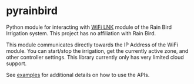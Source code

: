 # pyrainbird

Python module for interacting with [WiFi LNK](https://www.rainbird.com/products/module-wi-fi-lnk) module of the Rain Bird Irrigation system. This project has no affiliation with Rain Bird.

This module communicates directly towards the IP Address of the WiFi module. You can start/stop the irrigation, get the currently active zone, and other controller settings. This library currently only has very limited cloud support.

See [examples](examples/) for additional details on how to use the APIs.

